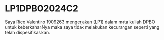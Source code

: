 # LP1DPBO2024C2

Saya Rico Valentino 1909263 mengerjakan (LP1)
dalam mata kuliah DPBO untuk keberkahanNya maka saya tidak
melakukan kecurangan seperti yang telah dispesifikasikan.
